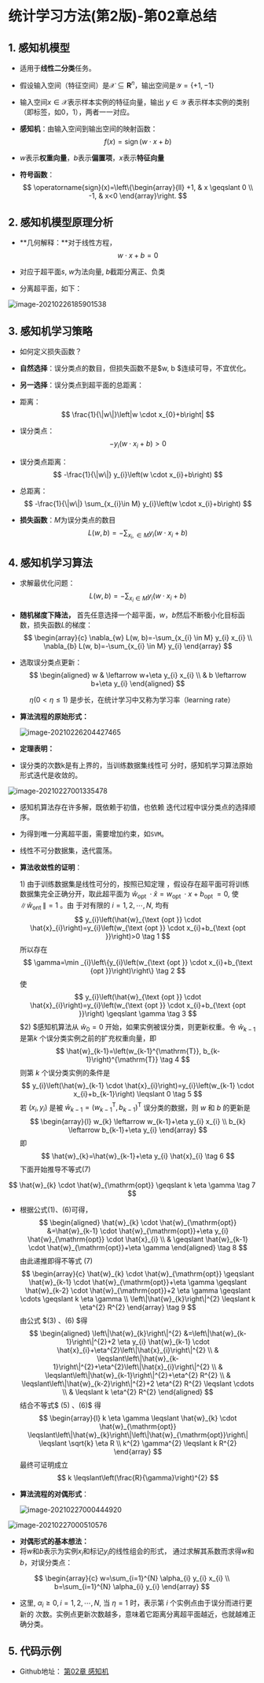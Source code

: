 # 统计学习方法(第2版)-第02章总结

## 1. 感知机模型

- 适用于**线性二分类**任务。

- 假设输入空间（特征空间）是$\mathcal{X} \subseteq \mathbf{R}^{n}$，输出空间是$\mathcal{Y}=\{+1,-1\}$

- 输入空间$x \in \mathcal{X}$表示样本实例的特征向量，输出 $y \in \mathcal{Y}$ 表示样本实例的类别（即标签，如0，1），两者一一对应。

- **感知机**：由输入空间到输出空间的映射函数：
  $$
  f(x) = \operatorname{sign}(w \cdot x+b)
  $$

- $w$表示**权重向量**，$b$表示**偏置项**，$x$表示**特征向量**

- **符号函数**：
  $$
  \operatorname{sign}(x)=\left\{\begin{array}{ll}
  +1, & x \geqslant 0 \\
  -1, & x<0
  \end{array}\right.
  $$

##  2. 感知机模型原理分析

- **几何解释：**对于线性方程，
  $$
  w \cdot x+b=0
  $$

- 对应于超平面$s$,  $w$为法向量,  $b$截距分离正、负类
- 分离超平面，如下：

![image-20210226185901538](C:\Users\Lenovo\AppData\Roaming\Typora\typora-user-images\image-20210226185901538.png)

##  3. 感知机学习策略

-  如何定义损失函数？ 

-  **自然选择**：误分类点的数目，但损失函数不是$w, b $连续可导，不宜优化。 

-  **另一选择**：误分类点到超平面的总距离： 

- 距离：
  $$
  \frac{1}{\|w\|}\left|w \cdot x_{0}+b\right|
  $$

- 误分类点：
  $$
  -y_{i}\left(w \cdot x_{i}+b\right)>0
  $$

- 误分类点距离：
  $$
  -\frac{1}{\|w\|} y_{i}\left(w \cdot x_{i}+b\right)
  $$

- 总距离：    
  $$
  -\frac{1}{\|w\|} \sum_{x_{i}\in M} y_{i}\left(w \cdot x_{i}+b\right)
  $$

- **损失函数**：$M$为误分类点的数目 
  $$
  L(w, b)=-\sum_{x_{i}, \in M} y_{i}\left(w \cdot x_{i}+b\right)
  $$

## 4. 感知机学习算法

-  求解最优化问题： 
  $$
  L(w, b)=-\sum_{x_{i} \in M} y_{i}\left(w \cdot x_{i}+b\right)
  $$

-  **随机梯度下降法，** 首先任意选择一个超平面，$w，b$然后不断极小化目标函数，损失函数$L$的梯度： 
  $$
  \begin{array}{c}
  \nabla_{w} L(w, b)=-\sum_{x_{i} \in M} y_{i} x_{i} \\
  \nabla_{b} L(w, b)=-\sum_{x_{i} \in M} y_{i}
  \end{array}
  $$

-  选取误分类点更新： 
  $$
  \begin{aligned}
  w & \leftarrow w+\eta y_{i} x_{i} \\
  & b \leftarrow b+\eta y_{i}
  \end{aligned}
  $$

$$
\eta(0<\eta \leqslant 1) \text { 是步长，在统计学习中又称为学习率（learning rate） }
$$

- **算法流程的原始形式：**

  ![image-20210226204427465](C:\Users\Lenovo\AppData\Roaming\Typora\typora-user-images\image-20210226204427465.png)

-  **定理表明：** 

-  误分类的次数k是有上界的，当训练数据集线性可 分时，感知机学习算法原始形式迭代是收敛的。 

  ![image-20210227001335478](C:\Users\Lenovo\AppData\Roaming\Typora\typora-user-images\image-20210227001335478.png)

-  感知机算法存在许多解，既依赖于初值，也依赖 迭代过程中误分类点的选择顺序。

- 为得到唯一分离超平面，需要增加约束，如```SVM```。 

- 线性不可分数据集，迭代震荡。 

- **算法收敛性的证明**：

  $1)$ 由于训练数据集是线性可分的，按照已知定理 ，假设存在超平面可将训练数据集完全正确分开，取此超平面为 $\hat{w}_{\text {opt }} \cdot \hat{x}=w_{\text {opt }} \cdot x+b_{\text {opt }}=0,$ 使 $\left\|\hat{w}_{\text {ont }}\right\|=1$ 。由 于对有限的 $i=1,2, \cdots, N,$ 均有
  $$
  y_{i}\left(\hat{w}_{\text {opt }} \cdot \hat{x}_{i}\right)=y_{i}\left(w_{\text {opt }} \cdot x_{i}+b_{\text {opt }}\right)>0 \tag 1
  $$
  所以存在
  $$
  \gamma=\min _{i}\left\{y_{i}\left(w_{\text {opt }} \cdot x_{i}+b_{\text {opt }}\right)\right\} \tag 2
  $$
  使
  $$
  y_{i}\left(\hat{w}_{\text {opt }} \cdot \hat{x}_{i}\right)=y_{i}\left(w_{\text {opt }} \cdot x_{i}+b_{\text {opt }}\right) \geqslant \gamma \tag 3
  $$
  $2) $感知机算法从 $\hat{w}_{0}=0$ 开始，如果实例被误分类，则更新权重。令 $\hat{w}_{k-1}$ 是第$k$ 个误分类实例之前的扩充权重向量，即
  $$
  \hat{w}_{k-1}=\left(w_{k-1}^{\mathrm{T}}, b_{k-1}\right)^{\mathrm{T}} \tag 4
  $$
  则第 $k$ 个误分类实例的条件是
  $$
  y_{i}\left(\hat{w}_{k-1} \cdot \hat{x}_{i}\right)=y_{i}\left(w_{k-1} \cdot x_{i}+b_{k-1}\right) \leqslant 0 \tag 5
  $$
  若 $\left(x_{i}, y_{i}\right)$ 是被 $\hat{w}_{k-1}=\left(w_{k-1}^{\mathrm{T}}, b_{k-1}\right)^{\mathrm{T}}$ 误分类的数据，则 $w$ 和 $b$ 的更新是
  $$
  \begin{array}{l}
  w_{k} \leftarrow w_{k-1}+\eta y_{i} x_{i} \\
  b_{k} \leftarrow b_{k-1}+\eta y_{i}
  \end{array}
  $$
  即
  $$
  \hat{w}_{k}=\hat{w}_{k-1}+\eta y_{i} \hat{x}_{i} \tag 6
  $$
  下面开始推导不等式$(7)$

$$
\hat{w}_{k} \cdot \hat{w}_{\mathrm{opt}} \geqslant k \eta \gamma \tag 7
$$

- 根据公式$(1)、(6)$可得，
  $$
  \begin{aligned}
  \hat{w}_{k} \cdot \hat{w}_{\mathrm{opt}} &=\hat{w}_{k-1} \cdot \hat{w}_{\mathrm{opt}}+\eta y_{i} \hat{w}_{\mathrm{opt}} \cdot \hat{x}_{i} \\
  & \geqslant \hat{w}_{k-1} \cdot \hat{w}_{\mathrm{opt}}+\eta \gamma
  \end{aligned} \tag 8
  $$
  由此递推即得不等式 $(7)$
  $$
  \begin{array}{c}
  \hat{w}_{k} \cdot \hat{w}_{\mathrm{opt}} \geqslant \hat{w}_{k-1} \cdot \hat{w}_{\mathrm{opt}}+\eta \gamma \geqslant \hat{w}_{k-2} \cdot \hat{w}_{\mathrm{opt}}+2 \eta \gamma \geqslant \cdots \geqslant k \eta \gamma \\
  \left\|\hat{w}_{k}\right\|^{2} \leqslant k \eta^{2} R^{2}
  \end{array} \tag 9
  $$
  由公式 $(3) 、(6) $得
  $$
  \begin{aligned}
  \left\|\hat{w}_{k}\right\|^{2} &=\left\|\hat{w}_{k-1}\right\|^{2}+2 \eta y_{i} \hat{w}_{k-1} \cdot \hat{x}_{i}+\eta^{2}\left\|\hat{x}_{i}\right\|^{2} \\
  & \leqslant\left\|\hat{w}_{k-1}\right\|^{2}+\eta^{2}\left\|\hat{x}_{i}\right\|^{2} \\
  & \leqslant\left\|\hat{w}_{k-1}\right\|^{2}+\eta^{2} R^{2} \\
  & \leqslant\left\|\hat{w}_{k-2}\right\|^{2}+2 \eta^{2} R^{2} \leqslant \cdots \\
  & \leqslant k \eta^{2} R^{2}
  \end{aligned}
  $$
  结合不等式$ (5) 、(6)$ 得
  $$
  \begin{array}{l}
  k \eta \gamma \leqslant \hat{w}_{k} \cdot \hat{w}_{\mathrm{opt}} \leqslant\left\|\hat{w}_{k}\right\|\left\|\hat{w}_{\mathrm{opt}}\right\| \leqslant \sqrt{k} \eta R \\
  k^{2} \gamma^{2} \leqslant k R^{2}
  \end{array}
  $$
  最终可证明成立
  $$
  k \leqslant\left(\frac{R}{\gamma}\right)^{2}
  $$
  

- **算法流程的对偶形式**：

  ![image-20210227000444920](C:\Users\Lenovo\AppData\Roaming\Typora\typora-user-images\image-20210227000444920.png)

![image-20210227000510576](C:\Users\Lenovo\AppData\Roaming\Typora\typora-user-images\image-20210227000510576.png)

- **对偶形式的基本想法：**
-  将$w$和$b$表示为实例$x_{i}$和标记$y_{i}$的线性组会的形式， 通过求解其系数而求得$w$和$b$，对误分类点： 

$$
\begin{array}{c}
w=\sum_{i=1}^{N} \alpha_{i} y_{i} x_{i} \\
b=\sum_{i=1}^{N} \alpha_{i} y_{i}
\end{array}
$$

- 这里, $\alpha_{i} \geqslant 0, i=1,2, \cdots, N,$ 当 $\eta=1$ 时，表示第 $i$ 个实例点由于误分而进行更新的 次数。实例点更新次数越多，意味着它距离分离超平面越近，也就越难正确分类。

## 5. 代码示例

- Github地址： [第02章 感知机](https://github.com/zjxi/ML-Algorithms/tree/main/%E7%AC%AC02%E7%AB%A0%20%E6%84%9F%E7%9F%A5%E6%9C%BA)